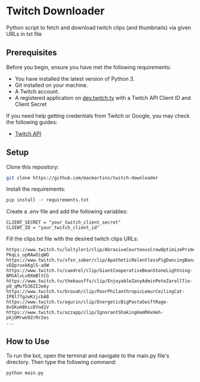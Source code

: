 # Twitch Downloader
Python script to fetch and download twitch clips (and thumbnails) via given URLs in txt file

## Prerequisites
Before you begin, ensure you have met the following requirements:
- You have installed the latest version of Python 3.
- Git installed on your machine.
- A Twitch account.
- A registered application on [dev.twitch.tv](https://dev.twitch.tv/console) with a Twitch API Client ID and Client Secret

If you need help getting credentials from Twitch or Google, you may check the following guides:
- [Twitch API](https://dev.twitch.tv/docs/authentication/register-app)

## Setup
Clone this repository:
```bash
git clone https://github.com/macmartins/twitch-downloader
```

Install the requirements:
```bash
pip install -r requirements.txt
```

Create a .env file and add the following variables:
```
CLIENT_SECRET = "your_twitch_client_secret"
CLIENT_ID = "your_twitch_client_id"
```

Fill the clips.txt file with the desired twitch clips URLs:
```
https://www.twitch.tv/loltyler1/clip/AbrasiveCourteousCrowOptimizePrime-PkqLs_upRAwOiqWO
https://www.twitch.tv/xfsn_saber/clip/ApatheticRelentlessPigDancingBanana-vEQpruxkKgl5-aXW
https://www.twitch.tv/caedrel/clip/GiantCooperativeBeanStoneLightning-BM1AlvLv0XmBltCG
https://www.twitch.tv/thebausffs/clip/EnjoyableZanyAdminPeteZarollTie-pO_qMufG36ZIJe6y
https://www.twitch.tv/broxah/clip/PoorPhilanthropicLemurCeilingCat-IP8l77gzwKzjcbAB
https://www.twitch.tv/agurin/clip/EnergeticBigPastaSwiftRage-8v5KuH8kicDYnd1V
https://www.twitch.tv/azzapp/clip/IgnorantShakingHamM4xHeh-pkjOMrwU9ZrRr2es
...
```

## How to Use
To run the bot, open the terminal and navigate to the main.py file's directory. Then type the following command:
```bash
python main.py
```

